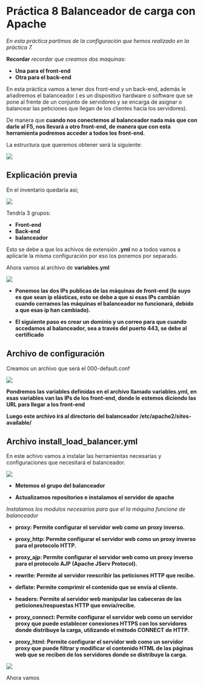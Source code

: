 # Práctica 8 Balanceador de carga con Apache

*En esta práctica partimos de la configuración que hemos realizado en la práctica 7.*

**Recordar** *recordar que creamos dos maquinas:*
* **Una para el front-end**
* **Otra para el back-end**

En esta práctica vamos a tener dos front-end y un back-end, además le añadiremos el balanceador ( es un dispositivo hardware o software que se pone al frente de un conjunto de servidores y se encarga de asignar o balancear las peticiones que llegan de los clientes hacia los servidores).

De manera que **cuando nos conectemos al balanceador nada más que con darle al F5, nos llevará a otro front-end, de manera que con esta herramienta podremos acceder a todos los front-end.**

La estructura que queremos obtener será la siguiente:

![](./fotos/foto_1.PNG)

## **Explicación previa**

En el inventario quedaría así;

![](./fotos/foto_2.PNG)

Tendría 3 grupos:

* **Front-end**
* **Back-end**
* **balanceador**

Esto se debe a que los achivos de extensión **.yml** no a todos vamos a aplicarle la misma configuración por eso los ponemos por separado.

Ahora vamos al archivo de **variables.yml**

![](./fotos/foto_3.PNG)

* **Ponemos las dos IPs publicas de las máquinas de front-end (lo suyo es que sean ip elásticas, esto se debe a que si esas IPs cambián cuando cerramos las máquinas el balanceador no funcionará, debido a que esas ip han cambiado).**

* **El siguiente paso es crear un dominio y un correo para que cuando accedamos al balanceador, sea a través del puerto 443, se debe al certificado**


## **Archivo de configuración**

Creamos un archivo que será el 000-default.conf

![](./fotos/foto_4.PNG)

**Pondremos las variables definidas en el archivo llamado variables.yml, en esas variables van las IPs de los front-end, donde le estemos diciendo las URL para llegar a los front-end**

**Luego este archivo irá al directorio del balanceador /etc/apache2/sites-available/**

## **Archivo install_load_balancer.yml**

En este achivo vamos a instalar las herramientas necesarias y configuraciones que necesitará el balanceador.

![](./fotos/foto_5.PNG)

* **Metemos el grupo del balanceador**

* **Actualizamos repositorios e instalamos el servidor de apache**

*Instalamos los modulos necesarios para que el la máquina funcione de balanceador*

* **proxy: Permite configurar el servidor web como un proxy inverso.**

* **proxy_http: Permite configurar el servidor web como un proxy inverso para el protocolo HTTP.**

* **proxy_ajp: Permite configurar el servidor web como un proxy inverso para el protocolo AJP (Apache JServ Protocol).**

* **rewrite: Permite al servidor reescribir las peticiones HTTP que recibe.**

* **deflate: Permite comprimir el contenido que se envía al cliente.**

* **headers: Permite al servidor web manipular las cabeceras de las peticiones/respuestas HTTP que envía/recibe.**

* **proxy_connect: Permite configurar el servidor web como un servidor proxy que puede establecer conexiones HTTPS con los servidores donde distribuye la carga, utilizando el método CONNECT de HTTP.**

* **proxy_html: Permite configurar el servidor web como un servidor proxy que puede filtrar y modificar el contenido HTML de las páginas web que se reciben de los servidores donde se distribuye la carga.**


![](./fotos/foto_6.PNG)

Ahora vamos
